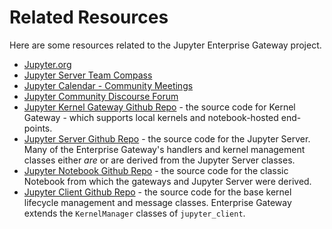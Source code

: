 # Related Resources

Here are some resources related to the Jupyter Enterprise Gateway project. 

* [Jupyter.org](https://jupyter.org)
* [Jupyter Server Team Compass](https://github.com/jupyter-server/team-compass#jupyter-server-team-compass)
* [Jupyter Calendar - Community Meetings](https://docs.jupyter.org/en/latest/community/content-community.html#jupyter-community-meetings)
* [Jupyter Community Discourse Forum](https://discourse.jupyter.org/)
* [Jupyter Kernel Gateway Github Repo](https://github.com/jupyter-server/kernel_gateway) - the source code for Kernel Gateway - which supports local kernels and notebook-hosted end-points.
* [Jupyter Server Github Repo](https://github.com/jupyter-server/jupyter_server) - the source code for the Jupyter Server.  Many of the Enterprise Gateway's handlers and kernel management classes either _are_ or are derived from the Jupyter Server classes.
* [Jupyter Notebook Github Repo](https://github.com/jupyter/notebook) - the source code for the classic Notebook from which the gateways and Jupyter Server were derived.
* [Jupyter Client Github Repo](https://github.com/jupyter/jupyter_client) - the source code for the base kernel lifecycle management and message classes.  Enterprise Gateway extends the `KernelManager` classes of `jupyter_client`.
